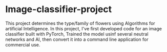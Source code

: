 # Image-classifier-project

This project determines the type/family of flowers using Algorithms for artificial Intelligence.
In this project, I've first developed code for an image classifier built with PyTorch, Trained the model usinf several neutral networks and AI, then convert it into a command line application for commercial use.
